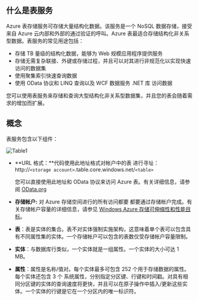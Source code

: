 ## <a name="what-is"> </a>什么是表服务

Azure 表存储服务可存储大量结构化数据。该服务是一个 NoSQL 数据存储，接受来自 Azure 云内部和外部的通过验证的呼叫。Azure 表最适合存储结构化非关系型数据。表服务的常见用途包括：

-   存储 TB 量级的结构化数据，能够为 Web 规模应用程序提供服务
-   存储无需复杂联接、外键或存储过程，并且可以对其进行非规范化以实现快速访问的数据集
-   使用聚集索引快速查询数据
-   使用 OData 协议和 LINQ 查询以及 WCF 数据服务 .NET 库
    访问数据

您可以使用表服务来存储和查询大型结构化非关系型数据集，并且您的表会随着需求的增加而扩展。

## <a name="concepts"> </a>概念

表服务包含以下组件：

![Table1][Table1]

-   **URL 格式：**代码使用此地址格式对帐户中的表
    进行寻址：   
    http://`<storage account>`.table.core.windows.net/`<table>`  
      
    您可以直接使用此地址和 OData 协议来访问 Azure 表。有关详细信息，请参阅 [OData.org][]

-   **存储帐户:** 对 Azure 存储空间进行的所有访问都要 都要通过存储帐户完成。有关存储帐户容量的详细信息，请参见 [Windows Azure 存储可伸缩性和性能目标](http://msdn.microsoft.com/zh-cn/library/dn249410.aspx)。

-   **表**：表是实体的集合。表不对实体强制实施架构，这意味着单个表可以包含具有不同属性集的实体。一个存储帐户可以包含的表数仅受存储帐户容量限制。

-   **实体**：与数据库行类似，一个实体就是一组属性。一个实体的大小可达 1 MB。

-   **属性**：属性是名称/值对。每个实体最多可包含 252 个用于存储数据的属性。每个实体还包含 3 个 系统属性，分别指定分区键、行键和时间戳。对具有相同分区键的实体的查询速度将更快，并且可以在原子操作中插入/更新这些实体。一个实体的行键是它在一个分区内的唯一标识符。


  
  [Table1]: ./media/storage-java-how-to-use-table-storage/table1.png
  [OData.org]: http://www.odata.org/
<!--HONumber=41-->

